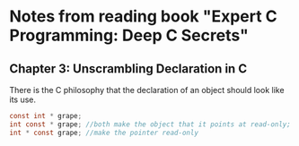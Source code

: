 # Notes from reading book "Expert C Programming: Deep C Secrets"

## Chapter 3: Unscrambling Declaration in C

There is the C philosophy that the declaration of an object should look like its use.

```C
const int * grape;
int const * grape; //both make the object that it points at read-only;
int * const grape; //make the pointer read-only
```

